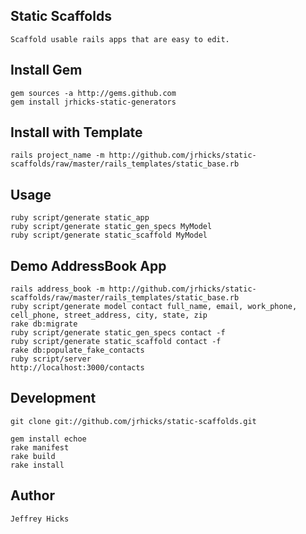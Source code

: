 ## Static Scaffolds

    Scaffold usable rails apps that are easy to edit.

## Install Gem

    gem sources -a http://gems.github.com 
    gem install jrhicks-static-generators

## Install with Template

    rails project_name -m http://github.com/jrhicks/static-scaffolds/raw/master/rails_templates/static_base.rb

## Usage

    ruby script/generate static_app
    ruby script/generate static_gen_specs MyModel
    ruby script/generate static_scaffold MyModel

## Demo AddressBook App

    rails address_book -m http://github.com/jrhicks/static-scaffolds/raw/master/rails_templates/static_base.rb
    ruby script/generate model contact full_name, email, work_phone, cell_phone, street_address, city, state, zip
    rake db:migrate
    ruby script/generate static_gen_specs contact -f
    ruby script/generate static_scaffold contact -f
    rake db:populate_fake_contacts
    ruby script/server
    http://localhost:3000/contacts

## Development

    git clone git://github.com/jrhicks/static-scaffolds.git     

    gem install echoe
    rake manifest
    rake build
    rake install

## Author

    Jeffrey Hicks

